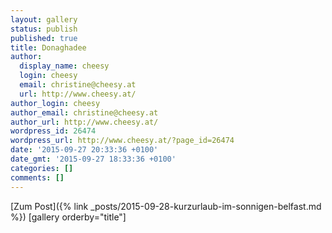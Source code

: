 ```yaml
---
layout: gallery
status: publish
published: true
title: Donaghadee
author:
  display_name: cheesy
  login: cheesy
  email: christine@cheesy.at
  url: http://www.cheesy.at/
author_login: cheesy
author_email: christine@cheesy.at
author_url: http://www.cheesy.at/
wordpress_id: 26474
wordpress_url: http://www.cheesy.at/?page_id=26474
date: '2015-09-27 20:33:36 +0100'
date_gmt: '2015-09-27 18:33:36 +0100'
categories: []
comments: []
---
```


[Zum Post]({% link _posts/2015-09-28-kurzurlaub-im-sonnigen-belfast.md %})
[gallery orderby="title"]
